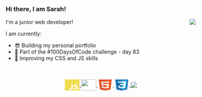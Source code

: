 ### Hi there, I am Sarah!
<img align="right" height="150" src="https://cdn.discordapp.com/attachments/788946840845549568/902356937730039908/cat-typing.gif">
I'm a junior web developer!

I am currently:
- 😎 Building my personal portfolio
- 💪 Part of the #100DaysOfCode challenge - day 83
- 🎉 Improving my CSS and JS skills

<!-- ## -->

<br>
<div align="center">
  <a href="#">
<!--   <img height="160em" src="https://github-readme-stats.vercel.app/api?username=Helcony&show_icons=true&theme=dracula&include_all_commits=true&count_private=true"/>
  <img height="160em" src="https://github-readme-stats.vercel.app/api/top-langs/?username=Helcony&layout=compact&langs_count=7&theme=dracula"/> -->
<!--   <img height="400" src="https://wakatime.com/share/@d3a354e7-d60d-4ccb-82d6-b30e236bacf0/411ba547-5a64-4edb-ae1b-b514fc4ea0a4.svg"><img> -->
</div>
   <br>
<div align="center">
   <img align="center" height="30" width="40" src="https://raw.githubusercontent.com/devicons/devicon/master/icons/javascript/javascript-plain.svg">
   <img align="center" height="30" width="40" src="https://cdn.jsdelivr.net/gh/devicons/devicon/icons/nodejs/nodejs-original.svg">
   <img align="center" height="30" width="40" src="https://raw.githubusercontent.com/devicons/devicon/master/icons/html5/html5-original.svg">
   <img align="center" height="30" width="40" src="https://raw.githubusercontent.com/devicons/devicon/master/icons/css3/css3-original.svg">
   <img align="center" height="30" src="https://cdn.jsdelivr.net/gh/devicons/devicon/icons/bootstrap/bootstrap-original.svg">
</div>
</div>
